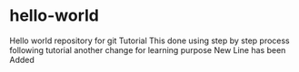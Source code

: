 # hello-world
Hello world repository for git Tutorial
This done using step by step process following tutorial
another change for learning purpose
New Line has been Added

